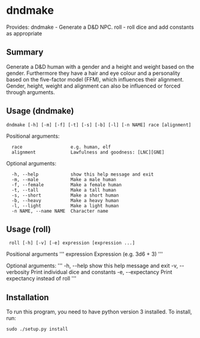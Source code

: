 dndmake
=======
Provides:
dndmake - Generate a D&D NPC.
roll - roll dice and add constants as appropriate

Summary
-------
Generate a D&D human with a gender and a height and weight based on the gender.
Furthermore they have a hair and eye colour and a personality based on the
five-factor model (FFM), which influences their alignment. Gender, height,
weight and alignment can also be influenced or forced through arguments.

Usage (dndmake)
---------------
```
dndmake [-h] [-m] [-f] [-t] [-s] [-b] [-l] [-n NAME] race [alignment]
```
Positional arguments:
```
  race					e.g. human, elf
  alignment             Lawfulness and goodness: [LNC][GNE]
```

Optional arguments:
```
  -h, --help            show this help message and exit
  -m, --male            Make a male human
  -f, --female          Make a female human
  -t, --tall            Make a tall human
  -s, --short           Make a short human
  -b, --heavy           Make a heavy human
  -l, --light           Make a light human
  -n NAME, --name NAME  Character name
```

Usage (roll)
------------
```
 roll [-h] [-v] [-e] expression [expression ...]
```

Positional arguments
'''
  expression        Expression (e.g. 3d6 + 3)
'''

Optional arguments:
'''
  -h, --help        show this help message and exit
  -v, --verbosity   Print individual dice and constants
  -e, --expectancy  Print expectancy instead of roll
'''


Installation
------------
To run this program, you need to have python version 3 installed.
To install, run:
```
sudo ./setup.py install
```
